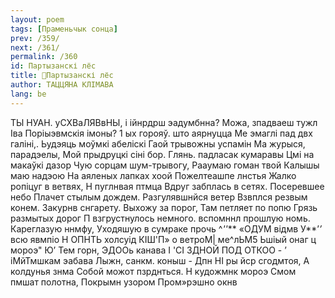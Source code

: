 ```yaml
---
layout: poem
tags: [Праменьчык сонца]
prev: /359/
next: /361/
permalink: /360
id: Партызанскі лёс
title: 🚧Партызанскі лёс
author: ТАЦЦЯНА КЛІМАВА
lang: be
---
```



ТЫ НУАН. уСХВаЛЯВвНЫ, і ійнрдрш эадумбнна? Можа, зпадваеш тужл Іва Поріыэвмскія імоны?
1 ых горояў. што аярнуцца Ме эмаглі пад двх галіні,. Ьудэяць моўмкі абеліскі Гаой трывожны успамін Ма журыся, парадэелы, Мой прыдруцкі сіні бор.
Глянь. падласак кумаравы Цмі на макаўкі дазор Чую сорцам шум-трывогу, Рааумаю гоман твой Калышы маю надэою На аяленых лапках хоой
Пожелтеашпе лнстья Жалко ропіцуг в ветвях, Н пуглнвая птмца Вдруг забплась в сетях. Посеревшее небо Плачет стылым дождем. Разгулявшнйся ветер Взвплся резвым конем. Закурнв снгарету. Выхожу за порог, Там петляет по попю Грязь размытых дорог П взгрустнулось немного. вспомннл прошлую номь. Кареглазую ннмфу, Уходяшую в сумраке прочь
^*''*** «ОДУМ відмв У**’*’* всю явмпіо Н ОПНТЬ холсуід КІШ'П» о ветроМ| ме^лЬМ5 Ьшіый онаг ц мороэ" Ю’ Тем горн, ЭДООь канава I 'СІ ЗДНОЙ ПОД ОТКОО - ’ іМйТмшкам эабава Лыжн, санкм. коныш - Дпн НІ ры йср сгодмтоя, А колдунья знма Собой можот пзрднться. Н кудожмнк мороэ Смом пмшат полотна, Покрымн узором Пром»рэшно окнв
